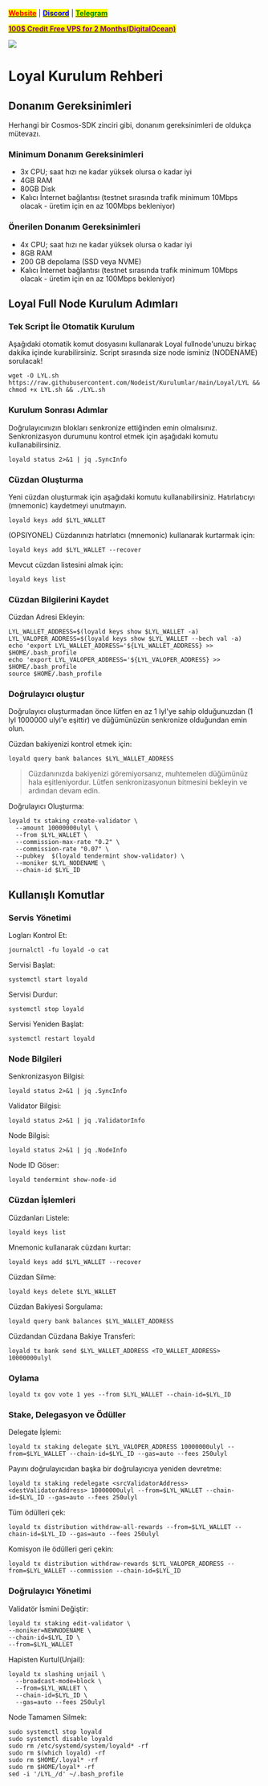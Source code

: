 &#x20;                                                       [<mark style="color:red;">**Website**</mark>](https://nodeist.net/) | [<mark style="color:blue;">**Discord**</mark>](https://discord.gg/ypx7mJ6Zzb) | [<mark style="color:green;">**Telegram**</mark>](https://t.me/noodeist)

&#x20;                                     [<mark style="color:purple;">**100$ Credit Free VPS for 2 Months(DigitalOcean)**</mark>](https://www.digitalocean.com/?refcode=410c988c8b3e&utm_campaign=Referral_Invite&utm_medium=Referral_Program&utm_source=badge)

![](https://i.hizliresim.com/odbvf0a.png)

# Loyal Kurulum Rehberi
## Donanım Gereksinimleri
Herhangi bir Cosmos-SDK zinciri gibi, donanım gereksinimleri de oldukça mütevazı.

### Minimum Donanım Gereksinimleri
 - 3x CPU; saat hızı ne kadar yüksek olursa o kadar iyi
 - 4GB RAM
 - 80GB Disk
 - Kalıcı İnternet bağlantısı (testnet sırasında trafik minimum 10Mbps olacak - üretim için en az 100Mbps bekleniyor)

### Önerilen Donanım Gereksinimleri
 - 4x CPU; saat hızı ne kadar yüksek olursa o kadar iyi
 - 8GB RAM
 - 200 GB depolama (SSD veya NVME)
 - Kalıcı İnternet bağlantısı (testnet sırasında trafik minimum 10Mbps olacak - üretim için en az 100Mbps bekleniyor)

## Loyal Full Node Kurulum Adımları
### Tek Script İle Otomatik Kurulum
Aşağıdaki otomatik komut dosyasını kullanarak Loyal fullnode'unuzu birkaç dakika içinde kurabilirsiniz.
Script sırasında size node isminiz (NODENAME) sorulacak!


```
wget -O LYL.sh https://raw.githubusercontent.com/Nodeist/Kurulumlar/main/Loyal/LYL && chmod +x LYL.sh && ./LYL.sh
```

### Kurulum Sonrası Adımlar

Doğrulayıcınızın blokları senkronize ettiğinden emin olmalısınız.
Senkronizasyon durumunu kontrol etmek için aşağıdaki komutu kullanabilirsiniz.
```
loyald status 2>&1 | jq .SyncInfo
```

### Cüzdan Oluşturma
Yeni cüzdan oluşturmak için aşağıdaki komutu kullanabilirsiniz. Hatırlatıcıyı (mnemonic) kaydetmeyi unutmayın.
```
loyald keys add $LYL_WALLET
```

(OPSIYONEL) Cüzdanınızı hatırlatıcı (mnemonic) kullanarak kurtarmak için:
```
loyald keys add $LYL_WALLET --recover
```

Mevcut cüzdan listesini almak için:
```
loyald keys list
```

### Cüzdan Bilgilerini Kaydet
Cüzdan Adresi Ekleyin:
```
LYL_WALLET_ADDRESS=$(loyald keys show $LYL_WALLET -a)
LYL_VALOPER_ADDRESS=$(loyald keys show $LYL_WALLET --bech val -a)
echo 'export LYL_WALLET_ADDRESS='${LYL_WALLET_ADDRESS} >> $HOME/.bash_profile
echo 'export LYL_VALOPER_ADDRESS='${LYL_VALOPER_ADDRESS} >> $HOME/.bash_profile
source $HOME/.bash_profile
```


### Doğrulayıcı oluştur
Doğrulayıcı oluşturmadan önce lütfen en az 1 lyl'ye sahip olduğunuzdan (1 lyl 1000000 ulyl'e eşittir) ve düğümünüzün senkronize olduğundan emin olun.

Cüzdan bakiyenizi kontrol etmek için:
```
loyald query bank balances $LYL_WALLET_ADDRESS
```
> Cüzdanınızda bakiyenizi göremiyorsanız, muhtemelen düğümünüz hala eşitleniyordur. Lütfen senkronizasyonun bitmesini bekleyin ve ardından devam edin.

Doğrulayıcı Oluşturma:
```
loyald tx staking create-validator \
  --amount 10000000ulyl \
  --from $LYL_WALLET \
  --commission-max-rate "0.2" \
  --commission-rate "0.07" \
  --pubkey  $(loyald tendermint show-validator) \
  --moniker $LYL_NODENAME \
  --chain-id $LYL_ID
```



## Kullanışlı Komutlar
### Servis Yönetimi
Logları Kontrol Et:
```
journalctl -fu loyald -o cat
```

Servisi Başlat:
```
systemctl start loyald
```

Servisi Durdur:
```
systemctl stop loyald
```

Servisi Yeniden Başlat:
```
systemctl restart loyald
```

### Node Bilgileri
Senkronizasyon Bilgisi:
```
loyald status 2>&1 | jq .SyncInfo
```

Validator Bilgisi:
```
loyald status 2>&1 | jq .ValidatorInfo
```

Node Bilgisi:
```
loyald status 2>&1 | jq .NodeInfo
```

Node ID Göser:
```
loyald tendermint show-node-id
```

### Cüzdan İşlemleri
Cüzdanları Listele:
```
loyald keys list
```

Mnemonic kullanarak cüzdanı kurtar:
```
loyald keys add $LYL_WALLET --recover
```

Cüzdan Silme:
```
loyald keys delete $LYL_WALLET
```

Cüzdan Bakiyesi Sorgulama:
```
loyald query bank balances $LYL_WALLET_ADDRESS
```

Cüzdandan Cüzdana Bakiye Transferi:
```
loyald tx bank send $LYL_WALLET_ADDRESS <TO_WALLET_ADDRESS> 10000000ulyl
```

### Oylama
```
loyald tx gov vote 1 yes --from $LYL_WALLET --chain-id=$LYL_ID
```

### Stake, Delegasyon ve Ödüller
Delegate İşlemi:
```
loyald tx staking delegate $LYL_VALOPER_ADDRESS 10000000ulyl --from=$LYL_WALLET --chain-id=$LYL_ID --gas=auto --fees 250ulyl
```

Payını doğrulayıcıdan başka bir doğrulayıcıya yeniden devretme:
```
loyald tx staking redelegate <srcValidatorAddress> <destValidatorAddress> 10000000ulyl --from=$LYL_WALLET --chain-id=$LYL_ID --gas=auto --fees 250ulyl
```

Tüm ödülleri çek:
```
loyald tx distribution withdraw-all-rewards --from=$LYL_WALLET --chain-id=$LYL_ID --gas=auto --fees 250ulyl
```

Komisyon ile ödülleri geri çekin:
```
loyald tx distribution withdraw-rewards $LYL_VALOPER_ADDRESS --from=$LYL_WALLET --commission --chain-id=$LYL_ID
```

### Doğrulayıcı Yönetimi
Validatör İsmini Değiştir:
```
loyald tx staking edit-validator \
--moniker=NEWNODENAME \
--chain-id=$LYL_ID \
--from=$LYL_WALLET
```

Hapisten Kurtul(Unjail):
```
loyald tx slashing unjail \
  --broadcast-mode=block \
  --from=$LYL_WALLET \
  --chain-id=$LYL_ID \
  --gas=auto --fees 250ulyl
```


Node Tamamen Silmek:
```
sudo systemctl stop loyald
sudo systemctl disable loyald
sudo rm /etc/systemd/system/loyald* -rf
sudo rm $(which loyald) -rf
sudo rm $HOME/.loyal* -rf
sudo rm $HOME/loyal* -rf
sed -i '/LYL_/d' ~/.bash_profile
```
